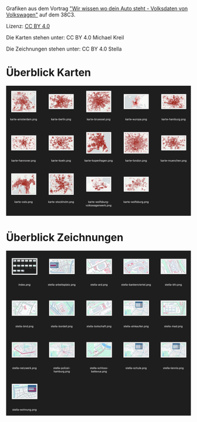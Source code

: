 Grafiken aus dem Vortrag ["Wir wissen wo dein Auto steht - Volksdaten von Volkswagen"](https://fahrplan.events.ccc.de/congress/2024/fahrplan/talk/Q8ZAV9/) auf dem 38C3.

Lizenz: [CC BY 4.0](https://creativecommons.org/licenses/by/4.0/)

Die Karten stehen unter: CC BY 4.0 Michael Kreil

Die Zeichnungen stehen unter: CC BY 4.0 Stella

# Überblick Karten
![alt text](karten/index.png)

# Überblick Zeichnungen
![alt text](zeichnungen/index.png)
